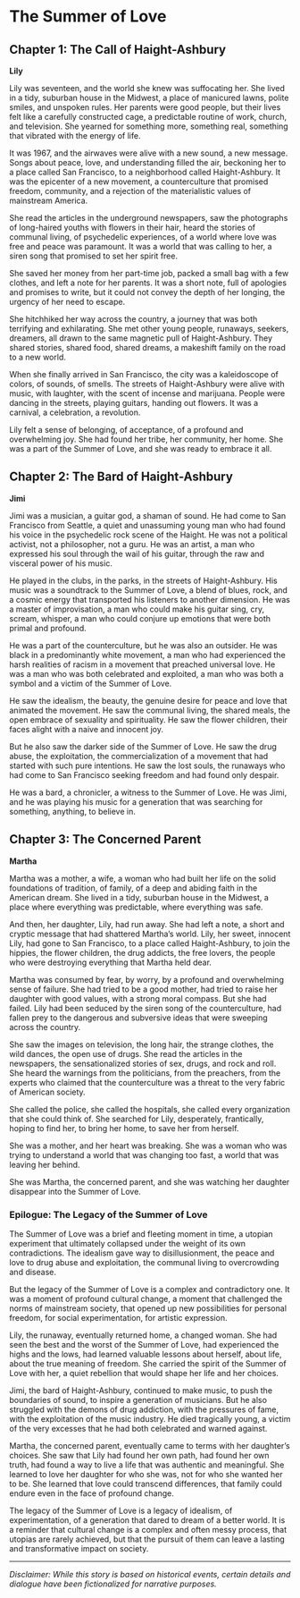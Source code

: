 
# The Summer of Love

## Chapter 1: The Call of Haight-Ashbury

**Lily**

Lily was seventeen, and the world she knew was suffocating her. She lived in a tidy, suburban house in the Midwest, a place of manicured lawns, polite smiles, and unspoken rules. Her parents were good people, but their lives felt like a carefully constructed cage, a predictable routine of work, church, and television. She yearned for something more, something real, something that vibrated with the energy of life.

It was 1967, and the airwaves were alive with a new sound, a new message. Songs about peace, love, and understanding filled the air, beckoning her to a place called San Francisco, to a neighborhood called Haight-Ashbury. It was the epicenter of a new movement, a counterculture that promised freedom, community, and a rejection of the materialistic values of mainstream America.

She read the articles in the underground newspapers, saw the photographs of long-haired youths with flowers in their hair, heard the stories of communal living, of psychedelic experiences, of a world where love was free and peace was paramount. It was a world that was calling to her, a siren song that promised to set her spirit free.

She saved her money from her part-time job, packed a small bag with a few clothes, and left a note for her parents. It was a short note, full of apologies and promises to write, but it could not convey the depth of her longing, the urgency of her need to escape.

She hitchhiked her way across the country, a journey that was both terrifying and exhilarating. She met other young people, runaways, seekers, dreamers, all drawn to the same magnetic pull of Haight-Ashbury. They shared stories, shared food, shared dreams, a makeshift family on the road to a new world.

When she finally arrived in San Francisco, the city was a kaleidoscope of colors, of sounds, of smells. The streets of Haight-Ashbury were alive with music, with laughter, with the scent of incense and marijuana. People were dancing in the streets, playing guitars, handing out flowers. It was a carnival, a celebration, a revolution.

Lily felt a sense of belonging, of acceptance, of a profound and overwhelming joy. She had found her tribe, her community, her home. She was a part of the Summer of Love, and she was ready to embrace it all.

## Chapter 2: The Bard of Haight-Ashbury

**Jimi**

Jimi was a musician, a guitar god, a shaman of sound. He had come to San Francisco from Seattle, a quiet and unassuming young man who had found his voice in the psychedelic rock scene of the Haight. He was not a political activist, not a philosopher, not a guru. He was an artist, a man who expressed his soul through the wail of his guitar, through the raw and visceral power of his music.

He played in the clubs, in the parks, in the streets of Haight-Ashbury. His music was a soundtrack to the Summer of Love, a blend of blues, rock, and a cosmic energy that transported his listeners to another dimension. He was a master of improvisation, a man who could make his guitar sing, cry, scream, whisper, a man who could conjure up emotions that were both primal and profound.

He was a part of the counterculture, but he was also an outsider. He was black in a predominantly white movement, a man who had experienced the harsh realities of racism in a movement that preached universal love. He was a man who was both celebrated and exploited, a man who was both a symbol and a victim of the Summer of Love.

He saw the idealism, the beauty, the genuine desire for peace and love that animated the movement. He saw the communal living, the shared meals, the open embrace of sexuality and spirituality. He saw the flower children, their faces alight with a naive and innocent joy.

But he also saw the darker side of the Summer of Love. He saw the drug abuse, the exploitation, the commercialization of a movement that had started with such pure intentions. He saw the lost souls, the runaways who had come to San Francisco seeking freedom and had found only despair.

He was a bard, a chronicler, a witness to the Summer of Love. He was Jimi, and he was playing his music for a generation that was searching for something, anything, to believe in.

## Chapter 3: The Concerned Parent

**Martha**

Martha was a mother, a wife, a woman who had built her life on the solid foundations of tradition, of family, of a deep and abiding faith in the American dream. She lived in a tidy, suburban house in the Midwest, a place where everything was predictable, where everything was safe.

And then, her daughter, Lily, had run away. She had left a note, a short and cryptic message that had shattered Martha’s world. Lily, her sweet, innocent Lily, had gone to San Francisco, to a place called Haight-Ashbury, to join the hippies, the flower children, the drug addicts, the free lovers, the people who were destroying everything that Martha held dear.

Martha was consumed by fear, by worry, by a profound and overwhelming sense of failure. She had tried to be a good mother, had tried to raise her daughter with good values, with a strong moral compass. But she had failed. Lily had been seduced by the siren song of the counterculture, had fallen prey to the dangerous and subversive ideas that were sweeping across the country.

She saw the images on television, the long hair, the strange clothes, the wild dances, the open use of drugs. She read the articles in the newspapers, the sensationalized stories of sex, drugs, and rock and roll. She heard the warnings from the politicians, from the preachers, from the experts who claimed that the counterculture was a threat to the very fabric of American society.

She called the police, she called the hospitals, she called every organization that she could think of. She searched for Lily, desperately, frantically, hoping to find her, to bring her home, to save her from herself.

She was a mother, and her heart was breaking. She was a woman who was trying to understand a world that was changing too fast, a world that was leaving her behind.

She was Martha, the concerned parent, and she was watching her daughter disappear into the Summer of Love.

### Epilogue: The Legacy of the Summer of Love

The Summer of Love was a brief and fleeting moment in time, a utopian experiment that ultimately collapsed under the weight of its own contradictions. The idealism gave way to disillusionment, the peace and love to drug abuse and exploitation, the communal living to overcrowding and disease.

But the legacy of the Summer of Love is a complex and contradictory one. It was a moment of profound cultural change, a moment that challenged the norms of mainstream society, that opened up new possibilities for personal freedom, for social experimentation, for artistic expression.

Lily, the runaway, eventually returned home, a changed woman. She had seen the best and the worst of the Summer of Love, had experienced the highs and the lows, had learned valuable lessons about herself, about life, about the true meaning of freedom. She carried the spirit of the Summer of Love with her, a quiet rebellion that would shape her life and her choices.

Jimi, the bard of Haight-Ashbury, continued to make music, to push the boundaries of sound, to inspire a generation of musicians. But he also struggled with the demons of drug addiction, with the pressures of fame, with the exploitation of the music industry. He died tragically young, a victim of the very excesses that he had both celebrated and warned against.

Martha, the concerned parent, eventually came to terms with her daughter’s choices. She saw that Lily had found her own path, had found her own truth, had found a way to live a life that was authentic and meaningful. She learned to love her daughter for who she was, not for who she wanted her to be. She learned that love could transcend differences, that family could endure even in the face of profound change.

The legacy of the Summer of Love is a legacy of idealism, of experimentation, of a generation that dared to dream of a better world. It is a reminder that cultural change is a complex and often messy process, that utopias are rarely achieved, but that the pursuit of them can leave a lasting and transformative impact on society.

***

*Disclaimer: While this story is based on historical events, certain details and dialogue have been fictionalized for narrative purposes.*